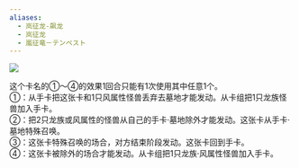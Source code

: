 ```yaml
---
aliases:
  - 岚征龙-飙龙
  - 岚征龙
  - 嵐征竜－テンペスト
---
```

![](https://cdn.233.momobako.com/ygopro/pics/89399912.jpg!half)

这个卡名的①～④的效果1回合只能有1次使用其中任意1个。  
①：从手卡把这张卡和1只风属性怪兽丢弃去墓地才能发动。从卡组把1只龙族怪兽加入手卡。  
②：把2只龙族或风属性的怪兽从自己的手卡·墓地除外才能发动。这张卡从手卡·墓地特殊召唤。  
③：这张卡特殊召唤的场合，对方结束阶段发动。这张卡回到手卡。  
④：这张卡被除外的场合才能发动。从卡组把1只龙族·风属性怪兽加入手卡。

